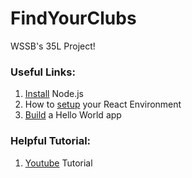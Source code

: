 # FindYourClubs
WSSB's 35L Project!

### Useful Links:
  1. [Install](https://nodejs.org/en) Node.js
  2. How to [setup](https://legacy.reactjs.org/docs/create-a-new-react-app.html) your React Environment 
  3. [Build](https://legacy.reactjs.org/docs/hello-world.html) a Hello World app 

### Helpful Tutorial:
  1. [Youtube](https://www.youtube.com/@BroCodez) Tutorial
